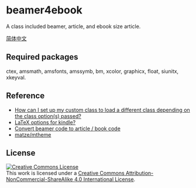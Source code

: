 # beamer4ebook
A class included beamer, article, and ebook size article.

[简体中文](./READEME-zh.md)

## Required packages
ctex, amsmath, amsfonts, amssymb, bm, xcolor, graphicx, float,
siunitx, xkeyval.

## Reference
-   [How can I set up my custom class to load a different class depending on the class option(s) passed?](https://tex.stackexchange.com/questions/173643/how-can-i-set-up-my-custom-class-to-load-a-different-class-depending-on-the-clas)
-   [LaTeX options for kindle?](https://tex.stackexchange.com/questions/16735/latex-options-for-kindle/16737)
-   [Convert beamer code to article / book code](https://tex.stackexchange.com/questions/219047/convert-beamer-code-to-article-book-code)
-   [matze/mtheme](https://github.com/matze/mtheme)

## License
<a rel="license" href="http://creativecommons.org/licenses/by-nc-sa/4.0/"><img alt="Creative Commons License" style="border-width:0" src="https://i.creativecommons.org/l/by-nc-sa/4.0/88x31.png" /></a><br />This work is licensed under a <a rel="license" href="http://creativecommons.org/licenses/by-nc-sa/4.0/">Creative Commons Attribution-NonCommercial-ShareAlike 4.0 International License</a>.
